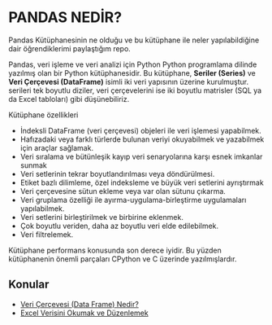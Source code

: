 # PANDAS NEDİR?

Pandas Kütüphanesinin ne olduğu ve bu kütüphane ile neler yapılabildiğine dair öğrendiklerimi paylaştığım repo.

Pandas, veri işleme ve veri analizi için Python Python programlama dilinde yazılmış olan bir Python kütüphanesidir. 
Bu kütüphane, **Seriler (Series)** ve **Veri Çerçevesi (DataFrame)** isimli iki veri yapısının üzerine kurulmuştur. serileri tek boyutlu diziler, veri çerçevelerini ise iki boyutlu matrisler (SQL ya da Excel tabloları) gibi düşünebiliriz.

Kütüphane özellikleri

* İndeksli DataFrame (veri çerçevesi) objeleri ile veri işlemesi yapabilmek.
* Hafızadaki veya farklı türlerde bulunan veriyi okuyabilmek ve yazabilmek için araçlar sağlamak.
* Veri sıralama ve bütünleşik kayıp veri senaryolarına karşı esnek imkanlar sunmak
* Veri setlerinin tekrar boyutlandırılması veya döndürülmesi.
* Etiket bazlı dilimleme, özel indeksleme ve büyük veri setlerini ayrıştırmak
* Veri çerçevesine sütun ekleme veya var olan sütunu çıkarma.
* Veri gruplama özelliği ile ayırma-uygulama-birleştirme uygulamaları yapılabilmek.
* Veri setlerini birleştirilmek ve birbirine eklenmek.
* Çok boyutlu veriden, daha az boyutlu veri elde edilebilmek.
* Veri filtrelemek.

Kütüphane performans konusunda son derece iyidir. Bu yüzden kütüphanenin önemli parçaları CPython ve C üzerinde yazılmışlardır.

## Konular

* [Veri Çerçevesi (Data Frame) Nedir?](01_Veri_Cercevesi.md)
* [Excel Verisini Okumak ve Düzenlemek](02_read_excel.md)
